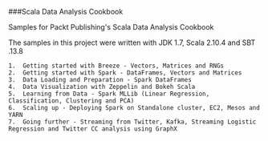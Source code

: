 ###Scala Data Analysis Cookbook

Samples for Packt Publishing's Scala Data Analysis Cookbook

The samples in this project were written with JDK 1.7, Scala 2.10.4 and SBT .13.8

	1.	Getting started with Breeze - Vectors, Matrices and RNGs
	2.	Getting started with Spark - DataFrames, Vectors and Matrices
	3.	Data Loading and Preparation - Spark DataFrames
	4.	Data Visualization with Zeppelin and Bokeh Scala
	5.  Learning from Data - Spark MLLib (Linear Regression, Classification, Clustering and PCA)
	6.  Scaling up - Deploying Spark on Standalone cluster, EC2, Mesos and YARN
	7.  Going further - Streaming from Twitter, Kafka, Streaming Logistic Regression and Twitter CC analysis using GraphX     
